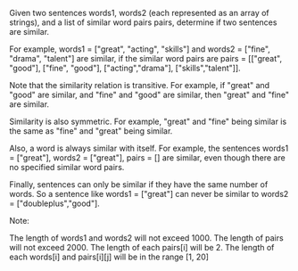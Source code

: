Given two sentences words1, words2 (each represented as an array of strings), and a list of similar word pairs pairs, determine if two sentences are similar.

For example, words1 = ["great", "acting", "skills"] and words2 = ["fine", "drama", "talent"] are similar, if the similar word pairs are pairs = [["great", "good"], ["fine", "good"], ["acting","drama"], ["skills","talent"]].

Note that the similarity relation is transitive. For example, if "great" and "good" are similar, and "fine" and "good" are similar, then "great" and "fine" are similar.

Similarity is also symmetric. For example, "great" and "fine" being similar is the same as "fine" and "great" being similar.

Also, a word is always similar with itself. For example, the sentences words1 = ["great"], words2 = ["great"], pairs = [] are similar, even though there are no specified similar word pairs.

Finally, sentences can only be similar if they have the same number of words. So a sentence like words1 = ["great"] can never be similar to words2 = ["doubleplus","good"].

Note:

The length of words1 and words2 will not exceed 1000.
The length of pairs will not exceed 2000.
The length of each pairs[i] will be 2.
The length of each words[i] and pairs[i][j] will be in the range [1, 20]